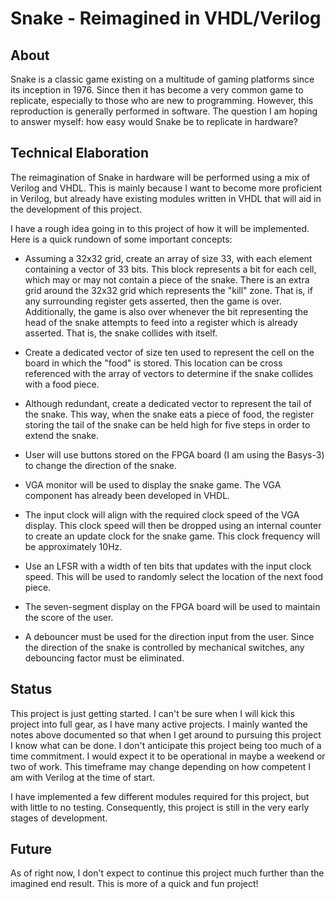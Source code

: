 # Snake - Reimagined in VHDL/Verilog

## About
Snake is a classic game existing on a multitude of gaming platforms since its inception in 1976. Since then it has become a very common game to replicate, especially to those who are new to programming. However, this reproduction is generally performed in software. The question I am hoping to answer myself: how easy would Snake be to replicate in hardware?

## Technical Elaboration
The reimagination of Snake in hardware will be performed using a mix of Verilog and VHDL. This is mainly because I want to become more proficient in Verilog, but already have existing modules written in VHDL that will aid in the development of this project.

I have a rough idea going in to this project of how it will be implemented. Here is a quick rundown of some important concepts:

* Assuming a 32x32 grid, create an array of size 33, with each element containing a vector of 33 bits. This block represents a bit for each cell, which may or may not contain a piece of the snake. There is an extra grid around the 32x32 grid which represents the "kill" zone. That is, if any surrounding register gets asserted, then the game is over. Additionally, the game is also over whenever the bit representing the head of the snake attempts to feed into a register which is already asserted. That is, the snake collides with itself.

* Create a dedicated vector of size ten used to represent the cell on the board in which the "food" is stored. This location can be cross referenced with the array of vectors to determine if the snake collides with a food piece.

* Although redundant, create a dedicated vector to represent the tail of the snake. This way, when the snake eats a piece of food, the register storing the tail of the snake can be held high for five steps in order to extend the snake.

* User will use buttons stored on the FPGA board (I am using the Basys-3) to change the direction of the snake.

* VGA monitor will be used to display the snake game. The VGA component has already been developed in VHDL.

* The input clock will align with the required clock speed of the VGA display. This clock speed will then be dropped using an internal counter to create an update clock for the snake game. This clock frequency will be approximately 10Hz.

* Use an LFSR with a width of ten bits that updates with the input clock speed. This will be used to randomly select the location of the next food piece.

* The seven-segment display on the FPGA board will be used to maintain the score of the user.

* A debouncer must be used for the direction input from the user. Since the direction of the snake is controlled by mechanical switches, any debouncing factor must be eliminated.

## Status
This project is just getting started. I can't be sure when I will kick this project into full gear, as I have many active projects. I mainly wanted the notes above documented so that when I get around to pursuing this project I know what can be done. I don't anticipate this project being too much of a time commitment. I would expect it to be operational in maybe a weekend or two of work. This timeframe may change depending on how competent I am with Verilog at the time of start.

I have implemented a few different modules required for this project, but with little to no testing. Consequently, this project is still in the very early stages of development.

## Future
As of right now, I don't expect to continue this project much further than the imagined end result. This is more of a quick and fun project!


